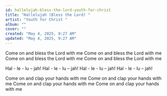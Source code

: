 ```yaml
---
id: hallelujah-bless-the-lord-youth-for-christ
title: "Hallelujah (Bless the Lord) "
artist: "Youth for Christ "
album: ""
cover: ""
created: "May 4, 2025, 9:27 AM"
updated: "May 4, 2025, 9:27 AM"
---
```


Come on and bless the Lord with me Come on and bless the Lord with me Come on and bless the Lord with me Come on and bless the Lord with me 

Hal - le - lu – jah!
Hal - le - lu – jah! 
Hal - le - lu – jah! 
Hal - le - lu – jah! 

Come on and clap your hands with me Come on and clap your hands with me Come on and clap your hands with me Come on and clap your hands with me 
